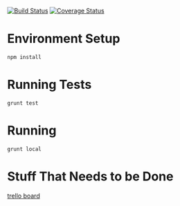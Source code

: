 [![Build Status](https://travis-ci.org/desmoinescode/desmoinescode.com.png?branch=master)](https://travis-ci.org/desmoinescode/desmoinescode.com)
[![Coverage Status](https://coveralls.io/repos/desmoinescode/desmoinescode.com/badge.png?branch=master)](https://coveralls.io/r/desmoinescode/desmoinescode.com?branch=master)


# Environment Setup

    npm install

# Running Tests

    grunt test

# Running

    grunt local

# Stuff That Needs to be Done

  [trello board](https://trello.com/b/5J3v3ZS5/start-up)
